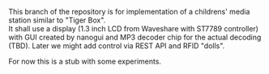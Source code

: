 This branch of the repository is for implementation of a childrens' media station similar to "Tiger Box".  
It shall use a display (1.3 inch LCD from Waveshare with ST7789 controller) with GUI created by nanogui and MP3 decoder chip for the actual decoding (TBD). Later we might add control via REST API and RFID "dolls".  

For now this is a stub with some experiments.
